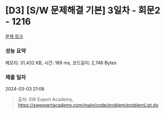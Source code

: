 # [D3] [S/W 문제해결 기본] 3일차 - 회문2 - 1216 

[문제 링크](https://swexpertacademy.com/main/code/problem/problemDetail.do?contestProbId=AV14Rq5aABUCFAYi) 

### 성능 요약

메모리: 31,432 KB, 시간: 189 ms, 코드길이: 2,746 Bytes

### 제출 일자

2024-03-03 21:08



> 출처: SW Expert Academy, https://swexpertacademy.com/main/code/problem/problemList.do